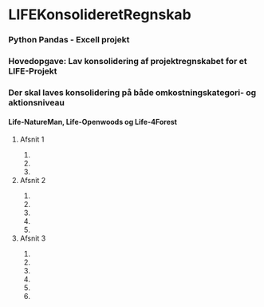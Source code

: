# LIFEKonsolideretRegnskab
<h3>Python Pandas - Excell projekt</h3>

<h3>Hovedopgave: Lav konsolidering af projektregnskabet for et LIFE-Projekt</h3>

<h3>Der skal laves konsolidering på både omkostningskategori- og aktionsniveau</h3>
<h4>Life-NatureMan, Life-Openwoods og Life-4Forest</h4>

<ol>
    <li>Afsnit 1</li>
    <ol>
        <li></li>
        <li></li>
        <li></li>
    </ol>
    <li>Afsnit 2</li>
    <ol>
        <li></li>
        <li></li>
        <li></li>
        <li></li>
        <li></li>
    </ol>
    <li>Afsnit 3</li>
    <ol>
        <li></li>
        <li></li>
        <li></li>
        <li></li>
		<li><li> 
    </ol>


</ol>

